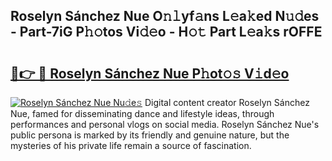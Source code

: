 ## Roselyn Sánchez Nue O𝚗𝚕yf𝚊ns L𝚎a𝚔ed N𝚞𝚍es - Part-7iG P𝚑𝚘tos Vi𝚍𝚎o - H𝚘𝚝 Part L𝚎a𝚔s rOFFE

# <h2><a href="http://kf6mu0.oniu.top/?m=Roselyn+S%c3%a1nchez+Nue">🔗👉 🔴 Roselyn Sánchez Nue P𝚑ot𝚘𝚜 V𝚒d𝚎o</a></h2>

[![Roselyn Sánchez Nue Nu𝚍e𝚜](https://i.imgur.com/0qMVB7G.gif)](http://kf6mu0.oniu.top/?m=Roselyn+S%c3%a1nchez+Nue)
Digital content creator Roselyn Sánchez Nue, famed for disseminating dance and lifestyle ideas, through performances and personal vlogs on social media. Roselyn Sánchez Nue's public persona is marked by its friendly and genuine nature, but the mysteries of his private life remain a source of fascination.  
